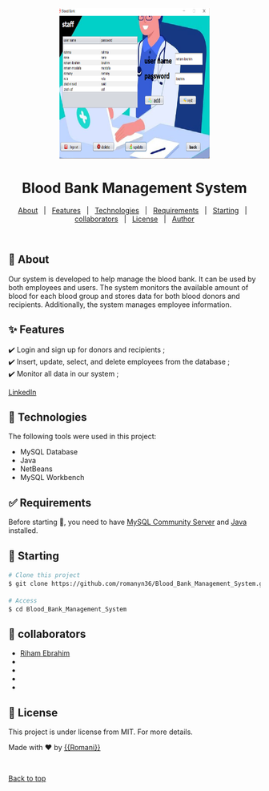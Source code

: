 <div align="center" id="top"> 
<img src="/images/manageScreen.png" alt="Blood_bank Project" width="300" height="300" />



  <!-- <a href="/images/demo.mp4">Demo</a> -->
</div>

<h1 align="center">Blood Bank Management System</h1>

<p align="center">

<p align="center">
  <a href="#dart-about">About</a> &#xa0; | &#xa0; 
  <a href="#sparkles-features">Features</a> &#xa0; | &#xa0;
  <a href="#rocket-technologies">Technologies</a> &#xa0; | &#xa0;
  <a href="#white_check_mark-requirements">Requirements</a> &#xa0; | &#xa0;
  <a href="#checkered_flag-starting">Starting</a> &#xa0; | &#xa0;
  <a href="#busts_in_silhouette-collaborators">collaborators</a> &#xa0; | &#xa0;
  <a href="#memo-license">License</a> &#xa0; | &#xa0;
  <a href="https://github.com/romanyn36" target="_blank">Author</a>
</p>

<br>

## :dart: About ##

Our system is developed to help manage the blood bank. It can be used by both employees and users. The system monitors the available amount of blood for each blood group and stores data for both blood donors and recipients. Additionally, the system manages employee information.

## :sparkles: Features ##

:heavy_check_mark: Login and sign up for donors and recipients ;\
:heavy_check_mark: Insert, update, select, and delete employees from the database ;\
:heavy_check_mark: Monitor all data in our system ;




[LinkedIn](https://www.linkedin.com/in/romanyn36/)



## :rocket: Technologies ##

The following tools were used in this project:
- MySQL Database
- Java
- NetBeans
- MySQL Workbench

## :white_check_mark: Requirements ##

Before starting :checkered_flag:, you need to have [MySQL Community Server](https://dev.mysql.com/downloads/mysql/) and [Java](https://www.oracle.com/java/technologies/downloads/) installed.

## :checkered_flag: Starting ##

```bash
# Clone this project
$ git clone https://github.com/romanyn36/Blood_Bank_Management_System.git

# Access
$ cd Blood_Bank_Management_System
```
## :busts_in_silhouette: collaborators ##
- [Riham Ebrahim](https://github.com/rihamibrahim17)
- 
-
-
-

## :memo: License ##

This project is under license from MIT. For more details.


Made with :heart: by <a href="https://github.com/romanyn36" target="_blank">{{Romani}}</a>

&#xa0;

<a href="#top">Back to top</a>
